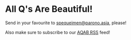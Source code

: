 # All Q's Are Beautiful!
Send in your favourite to [spequeimen@parono.asia](mailto:spequeimen@parono.asia), please!

Also make sure to subscribe to our [AQAB RSS](/AQAB/rss.xml) feed!